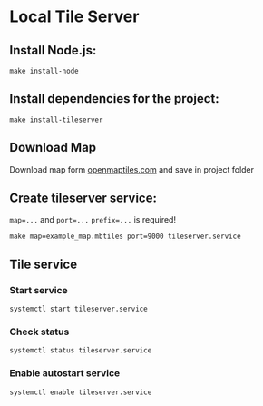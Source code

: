 # Local Tile Server 

## Install Node.js:

`make install-node`

## Install dependencies for the project:

`make install-tileserver`

## Download Map

Download map form [openmaptiles.com](https://openmaptiles.com/downloads/planet/) and save in project folder

## Create tileserver service:

`map=...` and `port=...` `prefix=...` is required!

`make map=example_map.mbtiles port=9000 tileserver.service`

## Tile service

### Start service

`systemctl start tileserver.service`

### Check status

`systemctl status tileserver.service`

### Enable autostart service

`systemctl enable tileserver.service`